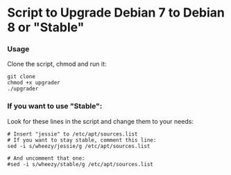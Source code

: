# Script to Upgrade Debian 7 to Debian 8 or "Stable"

### Usage

Clone the script, chmod and run it:

    git clone 
    chmod +x upgrader
    ./upgrader

### If you want to use "Stable":

Look for these lines in the script and change them to your needs:

    # Insert "jessie" to /etc/apt/sources.list
    # If you want to stay stable, comment this line:
    sed -i s/wheezy/jessie/g /etc/apt/sources.list

    # And uncomment that one:
    #sed -i s/wheezy/stable/g /etc/apt/sources.list

